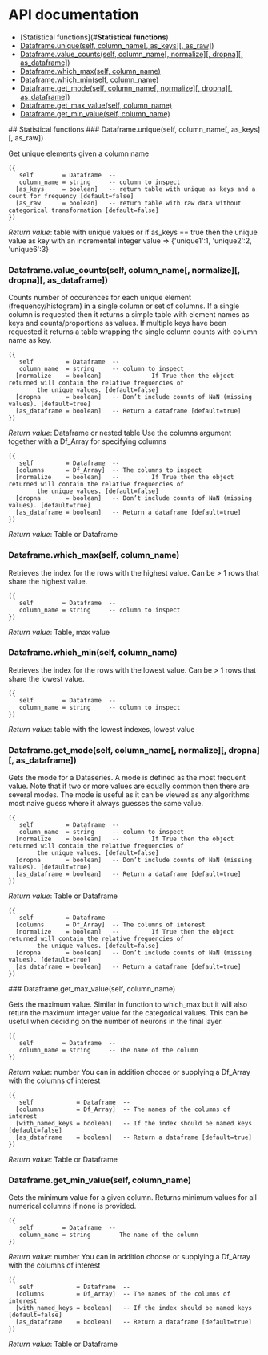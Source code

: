# API documentation

- [Statistical functions](#__Statistical functions__)
- [Dataframe.unique(self, column_name[, as_keys][, as_raw])](#Dataframe.unique)
- [Dataframe.value_counts(self, column_name[, normalize][, dropna][, as_dataframe])](#Dataframe.value_counts)
- [Dataframe.which_max(self, column_name)](#Dataframe.which_max)
- [Dataframe.which_min(self, column_name)](#Dataframe.which_min)
- [Dataframe.get_mode(self, column_name[, normalize][, dropna][, as_dataframe])](#Dataframe.get_mode)
- [Dataframe.get_max_value(self, column_name)](#Dataframe.get_max_value)
- [Dataframe.get_min_value(self, column_name)](#Dataframe.get_min_value)

<a name="__Statistical functions__">
## Statistical functions

<a name="Dataframe.unique">
### Dataframe.unique(self, column_name[, as_keys][, as_raw])

Get unique elements given a column name

```
({
   self        = Dataframe  -- 
   column_name = string     -- column to inspect
  [as_keys     = boolean]   -- return table with unique as keys and a count for frequency [default=false]
  [as_raw      = boolean]   -- return table with raw data without categorical transformation [default=false]
})
```

_Return value_:  table with unique values or if as_keys == true then the unique
	value as key with an incremental integer value => {'unique1':1, 'unique2':2, 'unique6':3}
<a name="Dataframe.value_counts">
### Dataframe.value_counts(self, column_name[, normalize][, dropna][, as_dataframe])

Counts number of occurences for each unique element (frequency/histogram) in
a single column or set of columns. If a single column is requested then it returns
a simple table with element names as keys and counts/proportions as values.
If multiple keys have been requested it returns a table wrapping the single
column counts with column name as key.

```
({
   self         = Dataframe  -- 
   column_name  = string     -- column to inspect
  [normalize    = boolean]   -- 	 	If True then the object returned will contain the relative frequencies of
		the unique values. [default=false]
  [dropna       = boolean]   -- Don’t include counts of NaN (missing values). [default=true]
  [as_dataframe = boolean]   -- Return a dataframe [default=true]
})
```

_Return value_: Dataframe or nested table
Use the columns argument together with a Df_Array for specifying columns

```
({
   self         = Dataframe  -- 
  [columns      = Df_Array]  -- The columns to inspect
  [normalize    = boolean]   -- 	 	If True then the object returned will contain the relative frequencies of
		the unique values. [default=false]
  [dropna       = boolean]   -- Don’t include counts of NaN (missing values). [default=true]
  [as_dataframe = boolean]   -- Return a dataframe [default=true]
})
```

_Return value_: Table or Dataframe
<a name="Dataframe.which_max">
### Dataframe.which_max(self, column_name)

Retrieves the index for the rows with the highest value. Can be > 1 rows that
share the highest value.

```
({
   self        = Dataframe  -- 
   column_name = string     -- column to inspect
})
```

_Return value_: Table, max value
<a name="Dataframe.which_min">
### Dataframe.which_min(self, column_name)

Retrieves the index for the rows with the lowest value. Can be > 1 rows that
share the lowest value.

```
({
   self        = Dataframe  -- 
   column_name = string     -- column to inspect
})
```

_Return value_: table with the lowest indexes, lowest value
<a name="Dataframe.get_mode">
### Dataframe.get_mode(self, column_name[, normalize][, dropna][, as_dataframe])

Gets the mode for a Dataseries. A mode is defined as the most frequent value.
Note that if two or more values are equally common then there are several modes.
The mode is useful as it can be viewed as any algorithms most naive guess where
it always guesses the same value.

```
({
   self         = Dataframe  -- 
   column_name  = string     -- column to inspect
  [normalize    = boolean]   -- 	 	If True then the object returned will contain the relative frequencies of
		the unique values. [default=false]
  [dropna       = boolean]   -- Don’t include counts of NaN (missing values). [default=true]
  [as_dataframe = boolean]   -- Return a dataframe [default=true]
})
```

_Return value_: Table or Dataframe

```
({
   self         = Dataframe  -- 
  [columns      = Df_Array]  -- The columns of interest
  [normalize    = boolean]   -- 	 	If True then the object returned will contain the relative frequencies of
		the unique values. [default=false]
  [dropna       = boolean]   -- Don’t include counts of NaN (missing values). [default=true]
  [as_dataframe = boolean]   -- Return a dataframe [default=true]
})
```

<a name="Dataframe.get_max_value">
### Dataframe.get_max_value(self, column_name)

Gets the maximum value. Similar in function to which_max but it will also return
the maximum integer value for the categorical values. This can be useful when
deciding on the number of neurons in the final layer.

```
({
   self        = Dataframe  -- 
   column_name = string     -- The name of the column
})
```

_Return value_: number
You can in addition choose or supplying a Df_Array with the columns of interest

```
({
   self            = Dataframe  -- 
  [columns         = Df_Array]  -- The names of the columns of interest
  [with_named_keys = boolean]   -- If the index should be named keys [default=false]
  [as_dataframe    = boolean]   -- Return a dataframe [default=true]
})
```

_Return value_: Table or Dataframe
<a name="Dataframe.get_min_value">
### Dataframe.get_min_value(self, column_name)

Gets the minimum value for a given column. Returns minimum values for all
numerical columns if none is provided.

```
({
   self        = Dataframe  -- 
   column_name = string     -- The name of the column
})
```

_Return value_: number
You can in addition choose or supplying a Df_Array with the columns of interest

```
({
   self            = Dataframe  -- 
  [columns         = Df_Array]  -- The names of the columns of interest
  [with_named_keys = boolean]   -- If the index should be named keys [default=false]
  [as_dataframe    = boolean]   -- Return a dataframe [default=true]
})
```

_Return value_: Table or Dataframe